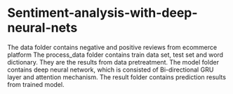 # Sentiment-analysis-with-deep-neural-nets
The data folder contains negative and positive reviews from ecommerce platform
The process_data folder contains train data set, test set and word dictionary. They are the results from data pretreatment.
The model folder contains deep neural network, which is consisted of Bi-directional GRU layer and attention mechanism.
The result folder contains prediction results from trained model.
